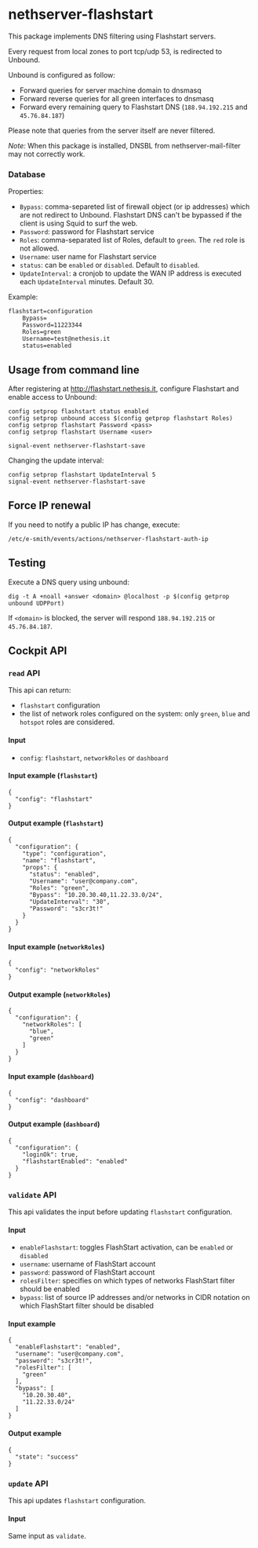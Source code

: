 # nethserver-flashstart

This package implements DNS filtering using Flashstart servers.

Every request from local zones to port tcp/udp 53, is redirected to Unbound.

Unbound is configured as follow:

- Forward queries for server machine domain to dnsmasq
- Forward reverse queries for all green interfaces to dnsmasq
- Forward every remaining query to Flashstart DNS (``188.94.192.215`` and ``45.76.84.187``)

Please note that queries from the server itself are never filtered.

*Note:* When this package is installed, DNSBL from nethserver-mail-filter may not correctly work.

### Database

Properties:
- ``Bypass``: comma-separeted list of firewall object (or ip addresses) which are not redirect to Unbound.
  Flashstart DNS can't be bypassed if the client is using Squid to surf the web.
- ``Password``: password for Flashstart service
- ``Roles``: comma-separated list of Roles, default to ``green``. The ``red`` role is not allowed.
- ``Username``: user name for Flashstart service
- ``status``: can be ``enabled`` or ``disabled``. Default to ``disabled``.
- ``UpdateInterval``: a cronjob to update the WAN IP address is executed each ``UpdateInterval`` minutes. Default 30.

Example:
```
flashstart=configuration
    Bypass=
    Password=11223344
    Roles=green
    Username=test@nethesis.it
    status=enabled

```


## Usage from command line

After registering at http://flashstart.nethesis.it,
configure Flashstart and enable access to Unbound:

```
config setprop flashstart status enabled
config setprop unbound access $(config getprop flashstart Roles)
config setprop flashstart Password <pass>
config setprop flashstart Username <user>

signal-event nethserver-flashstart-save
```

Changing the update interval:

```
config setprop flashstart UpdateInterval 5
signal-event nethserver-flashstart-save
```

## Force IP renewal

If you need to notify a public IP has change, execute:
```
/etc/e-smith/events/actions/nethserver-flashstart-auth-ip
```

## Testing

Execute a DNS query using unbound:

```
dig -t A +noall +answer <domain> @localhost -p $(config getprop unbound UDPPort)
```

If ``<domain>`` is blocked, the server will respond ``188.94.192.215`` or ``45.76.84.187``.

## Cockpit API

### `read` API

This api can return:

- `flashstart` configuration
- the list of network roles configured on the system: only `green`, `blue` and `hotspot` roles are considered.

#### Input

- `config`: `flashstart`, `networkRoles` or `dashboard`

#### Input example (`flashstart`)

```
{
  "config": "flashstart"
}
```

#### Output example (`flashstart`)
```
{
  "configuration": {
    "type": "configuration",
    "name": "flashstart",
    "props": {
      "status": "enabled",
      "Username": "user@company.com",
      "Roles": "green",
      "Bypass": "10.20.30.40,11.22.33.0/24",
      "UpdateInterval": "30",
      "Password": "s3cr3t!"
    }
  }
}
```

#### Input example (`networkRoles`)
```
{
  "config": "networkRoles"
}
```

#### Output example (`networkRoles`)
```
{
  "configuration": {
    "networkRoles": [
      "blue",
      "green"
    ]
  }
}
```

#### Input example (`dashboard`)

```
{
  "config": "dashboard"
}
```

#### Output example (`dashboard`)
```
{
  "configuration": {
    "loginOk": true,
    "flashstartEnabled": "enabled"
  }
}
```

### `validate` API

This api validates the input before updating `flashstart` configuration.

#### Input

- `enableFlashstart`: toggles FlashStart activation, can be `enabled` or `disabled`
- `username`: username of FlashStart account
- `password`: password of FlashStart account
- `rolesFilter`: specifies on which types of networks FlashStart filter should be enabled
- `bypass`: list of source IP addresses and/or networks in CIDR notation on which FlashStart filter should be disabled

#### Input example

```
{
  "enableFlashstart": "enabled",
  "username": "user@company.com",
  "password": "s3cr3t!",
  "rolesFilter": [
    "green"
  ],
  "bypass": [
    "10.20.30.40",
    "11.22.33.0/24"
  ]
}
```

#### Output example
```
{
  "state": "success"
}
```

### `update` API

This api updates `flashstart` configuration.

#### Input

Same input as `validate`.
